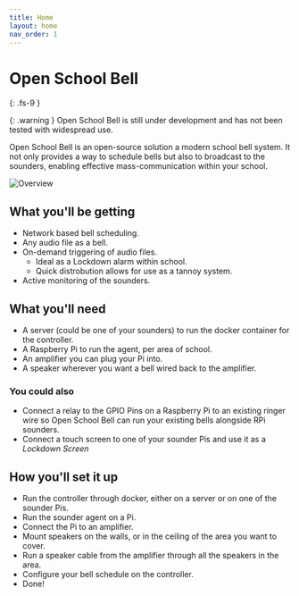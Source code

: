 ```yaml
---
title: Home
layout: home
nav_order: 1
---
```


# Open School Bell
{: .fs-9 }

{: .warning }
Open School Bell is still under development and has not been tested with widespread use.

Open School Bell is an open-source solution a modern school bell system. It not only provides a way to schedule bells but also to broadcast to the sounders, enabling effective mass-communication within your school.

![Overview]({{site.baseurl}}/assets/overview.png)

## What you'll be getting

 - Network based bell scheduling.
 - Any audio file as a bell.
 - On-demand triggering of audio files.
   - Ideal as a Lockdown alarm within school.
   - Quick distrobution allows for use as a tannoy system.
 - Active monitoring of the sounders.

## What you'll need

 - A server (could be one of your sounders) to run the docker container for the controller.
 - A Raspberry Pi to run the agent, per area of school.
 - An amplifier you can plug your Pi into.
 - A speaker wherever you want a bell wired back to the amplifier.

### You could also

 - Connect a relay to the GPIO Pins on a Raspberry Pi to an existing ringer wire so Open School Bell can run your existing bells alongside RPi sounders.
 - Connect a touch screen to one of your sounder Pis and use it as a _Lockdown Screen_

## How you'll set it up

 - Run the controller through docker, either on a server or on one of the sounder Pis.
 - Run the sounder agent on a Pi.
 - Connect the Pi to an amplifier.
 - Mount speakers on the walls, or in the ceiling of the area you want to cover.
 - Run a speaker cable from the amplifier through all the speakers in the area.
 - Configure your bell schedule on the controller.
 - Done!
